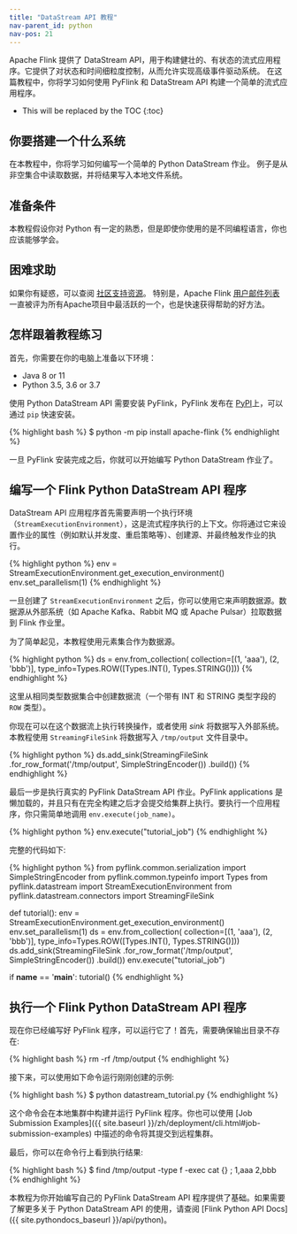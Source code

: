 ```yaml
---
title: "DataStream API 教程"
nav-parent_id: python
nav-pos: 21
---
```

<!--
Licensed to the Apache Software Foundation (ASF) under one
or more contributor license agreements.  See the NOTICE file
distributed with this work for additional information
regarding copyright ownership.  The ASF licenses this file
to you under the Apache License, Version 2.0 (the
"License"); you may not use this file except in compliance
with the License.  You may obtain a copy of the License at

  http://www.apache.org/licenses/LICENSE-2.0

Unless required by applicable law or agreed to in writing,
software distributed under the License is distributed on an
"AS IS" BASIS, WITHOUT WARRANTIES OR CONDITIONS OF ANY
KIND, either express or implied.  See the License for the
specific language governing permissions and limitations
under the License.
-->

Apache Flink 提供了 DataStream API，用于构建健壮的、有状态的流式应用程序。它提供了对状态和时间细粒度控制，从而允许实现高级事件驱动系统。
在这篇教程中，你将学习如何使用 PyFlink 和 DataStream API 构建一个简单的流式应用程序。

* This will be replaced by the TOC
{:toc}

## 你要搭建一个什么系统

在本教程中，你将学习如何编写一个简单的 Python DataStream 作业。
例子是从非空集合中读取数据，并将结果写入本地文件系统。

## 准备条件

本教程假设你对 Python 有一定的熟悉，但是即使你使用的是不同编程语言，你也应该能够学会。

## 困难求助

如果你有疑惑，可以查阅 [社区支持资源](https://flink.apache.org/zh/community.html)。
特别是，Apache Flink [用户邮件列表](https://flink.apache.org/zh/community.html#mailing-lists) 一直被评为所有Apache项目中最活跃的一个，也是快速获得帮助的好方法。

## 怎样跟着教程练习

首先，你需要在你的电脑上准备以下环境：

* Java 8 or 11
* Python 3.5, 3.6 or 3.7

使用 Python DataStream API 需要安装 PyFlink，PyFlink 发布在 [PyPI](https://pypi.org/project/apache-flink/)上，可以通过 `pip` 快速安装。 

{% highlight bash %}
$ python -m pip install apache-flink
{% endhighlight %}

一旦 PyFlink 安装完成之后，你就可以开始编写 Python DataStream 作业了。

## 编写一个 Flink Python DataStream API 程序

DataStream API 应用程序首先需要声明一个执行环境（`StreamExecutionEnvironment`），这是流式程序执行的上下文。你将通过它来设置作业的属性（例如默认并发度、重启策略等）、创建源、并最终触发作业的执行。

{% highlight python %}
env = StreamExecutionEnvironment.get_execution_environment()
env.set_parallelism(1)
{% endhighlight %}

一旦创建了 `StreamExecutionEnvironment` 之后，你可以使用它来声明数据源。数据源从外部系统（如 Apache Kafka、Rabbit MQ 或 Apache Pulsar）拉取数据到 Flink 作业里。

为了简单起见，本教程使用元素集合作为数据源。

{% highlight python %}
ds = env.from_collection(
    collection=[(1, 'aaa'), (2, 'bbb')],
    type_info=Types.ROW([Types.INT(), Types.STRING()]))
{% endhighlight %}

这里从相同类型数据集合中创建数据流（一个带有 INT 和 STRING 类型字段的 `ROW` 类型）。

你现在可以在这个数据流上执行转换操作，或者使用 _sink_ 将数据写入外部系统。本教程使用 `StreamingFileSink` 将数据写入 `/tmp/output` 文件目录中。

{% highlight python %}
ds.add_sink(StreamingFileSink
    .for_row_format('/tmp/output', SimpleStringEncoder())
    .build())
{% endhighlight %}

最后一步是执行真实的 PyFlink DataStream API 作业。PyFlink applications 是懒加载的，并且只有在完全构建之后才会提交给集群上执行。要执行一个应用程序，你只需简单地调用 `env.execute(job_name)`。

{% highlight python %}
env.execute("tutorial_job")
{% endhighlight %}

完整的代码如下:

{% highlight python %}
from pyflink.common.serialization import SimpleStringEncoder
from pyflink.common.typeinfo import Types
from pyflink.datastream import StreamExecutionEnvironment
from pyflink.datastream.connectors import StreamingFileSink


def tutorial():
    env = StreamExecutionEnvironment.get_execution_environment()
    env.set_parallelism(1)
    ds = env.from_collection(
        collection=[(1, 'aaa'), (2, 'bbb')],
        type_info=Types.ROW([Types.INT(), Types.STRING()]))
    ds.add_sink(StreamingFileSink
                .for_row_format('/tmp/output', SimpleStringEncoder())
                .build())
    env.execute("tutorial_job")


if __name__ == '__main__':
    tutorial()
{% endhighlight %}

## 执行一个 Flink Python DataStream API 程序

现在你已经编写好 PyFlink 程序，可以运行它了！首先，需要确保输出目录不存在:

{% highlight bash %}
rm -rf /tmp/output
{% endhighlight %}

接下来，可以使用如下命令运行刚刚创建的示例:

{% highlight bash %}
$ python datastream_tutorial.py
{% endhighlight %}

这个命令会在本地集群中构建并运行 PyFlink 程序。你也可以使用 [Job Submission Examples]({{ site.baseurl }}/zh/deployment/cli.html#job-submission-examples) 中描述的命令将其提交到远程集群。

最后，你可以在命令行上看到执行结果:

{% highlight bash %}
$ find /tmp/output -type f -exec cat {} \;
1,aaa
2,bbb
{% endhighlight %}

本教程为你开始编写自己的 PyFlink DataStream API 程序提供了基础。如果需要了解更多关于 Python DataStream API 的使用，请查阅 [Flink Python API Docs]({{ site.pythondocs_baseurl }}/api/python)。
